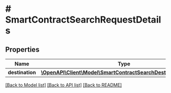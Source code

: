 # # SmartContractSearchRequestDetails

## Properties

Name | Type | Description | Notes
------------ | ------------- | ------------- | -------------
**destination** | [**\OpenAPI\Client\Model\SmartContractSearchDestinationSchema[]**](SmartContractSearchDestinationSchema.md) |  | [optional]

[[Back to Model list]](../../README.md#models) [[Back to API list]](../../README.md#endpoints) [[Back to README]](../../README.md)

